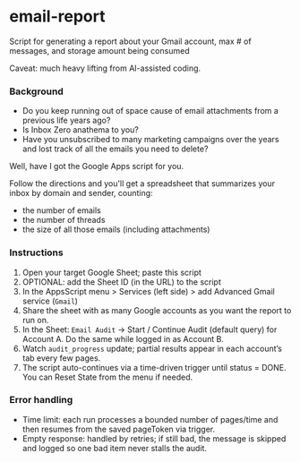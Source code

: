 # email-report
Script for generating a report about your Gmail account, max # of messages, and storage amount being consumed

Caveat: much heavy lifting from AI-assisted coding.

### Background
* Do you keep running out of space cause of email attachments from a previous life years ago?
* Is Inbox Zero anathema to you?
* Have you unsubscribed to many marketing campaigns over the years and lost track of all the emails you need to delete?

Well, have I got the Google Apps script for you.

Follow the directions and you'll get a spreadsheet that summarizes your inbox by domain and sender, counting:
* the number of emails
* the number of threads
* the size of all those emails (including attachments)

### Instructions
1. Open your target Google Sheet; paste this script
2. OPTIONAL: add the Sheet ID (in the URL) to the script
3. In the AppsScript menu > Services (left side) > add Advanced Gmail service (`Gmail`) 
4. Share the sheet with as many Google accounts as you want the report to run on.
5. In the Sheet: `Email Audit` → Start / Continue Audit (default query) for Account A. Do the same while logged in as Account B.
6. Watch `audit_progress` update; partial results appear in each account’s tab every few pages.
7. The script auto-continues via a time-driven trigger until status = DONE. You can Reset State from the menu if needed.

### Error handling
- Time limit: each run processes a bounded number of pages/time and then resumes from the saved pageToken via trigger.
- Empty response: handled by retries; if still bad, the message is skipped and logged so one bad item never stalls the audit.
